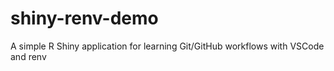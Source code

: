# shiny-renv-demo
A simple R Shiny application for learning Git/GitHub workflows with VSCode and renv
